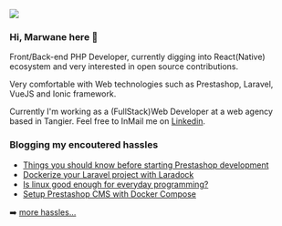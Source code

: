 ![](https://komarev.com/ghpvc/?username=moghwan)

### Hi, Marwane here 👋

Front/Back-end PHP Developer, currently digging into React(Native) ecosystem and very interested in open source contributions.

Very comfortable with Web technologies such as Prestashop, Laravel, VueJS and Ionic framework.

<!-- I hate the FullStack Developer job title tbh -->
Currently I'm working as a (FullStack)Web Developer at a web agency based in Tangier. Feel free to InMail me on [Linkedin](https://linkedin.com/in/moghwan).

### Blogging my encoutered hassles
<!-- BLOG-POST-LIST:START -->
- [Things you should know before starting Prestashop development](https://dev.to/moghwan/things-you-should-know-before-starting-prestashop-development-inf)
- [Dockerize your Laravel project with Laradock](https://dev.to/moghwan/dockerize-your-laravel-project-with-laradock-2io1)
- [Is linux good enough for everyday programming?](https://dev.to/moghwan/is-linux-good-enough-for-everyday-programming-3kol)
- [Setup Prestashop CMS with Docker Compose](https://dev.to/moghwan/setup-prestashop-with-docker-compose-39mn)
<!-- BLOG-POST-LIST:END -->
➡️ [more hassles...](https://moghwan.me/blog)
